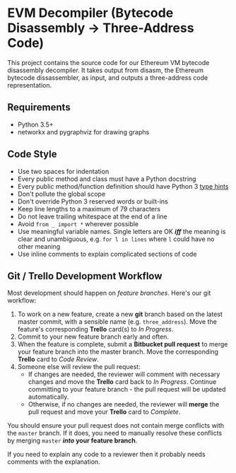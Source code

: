 # EVM Decompiler (Bytecode Disassembly -> Three-Address Code)

This project contains the source code for our Ethereum VM bytecode disassembly decompiler. It takes output from disasm, the Ethereum bytecode dissassembler, as input, and outputs a three-address code representation.

## Requirements

* Python 3.5+ 
* networkx and pygraphviz for drawing graphs

## Code Style

- Use two spaces for indentation
- Every public method and class must have a Python docstring
- Every public method/function definition should have Python 3 [type hints](https://docs.python.org/3/library/typing.html)
- Don't pollute the global scope
- Don't override Python 3 reserved words or built-ins
- Keep line lengths to a maximum of 79 characters
- Do not leave trailing whitespace at the end of a line
- Avoid `from _ import *` wherever possible
- Use meaningful variable names. Single letters are OK ***iff*** the meaning is clear and unambiguous, e.g. `for l in lines` where `l` could have no other meaning
- Use inline comments to explain complicated sections of code

## Git / Trello Development Workflow

Most development should happen on *feature branches*. Here's our git workflow:

1. To work on a new feature, create a new **git** branch based on the latest master commit, with a sensible name (e.g. `three_address`). Move the feature's corresponding **Trello** card(s) to *In Progress*.
2. Commit to your new feature branch early and often.
3. When the feature is complete, submit a **Bitbucket pull request** to merge your feature branch into the master branch. Move the corresponding **Trello** card to *Code Review*.
4. Someone else will review the pull request:
    - If changes are needed, the reviewer will comment with necessary changes and move the **Trello** card back to *In Progress*. Continue committing to your feature branch - the pull request will be updated automatically.
    - Otherwise, if no changes are needed, the reviewer will **merge** the pull request and move your **Trello** card to *Complete*. 
    
You should ensure your pull request does not contain merge conflicts with the `master` branch. If it does, you need to manually resolve these conflicts by merging `master` ***into* your feature branch**.

If you need to explain any code to a reviewer then it probably needs comments with the explanation.